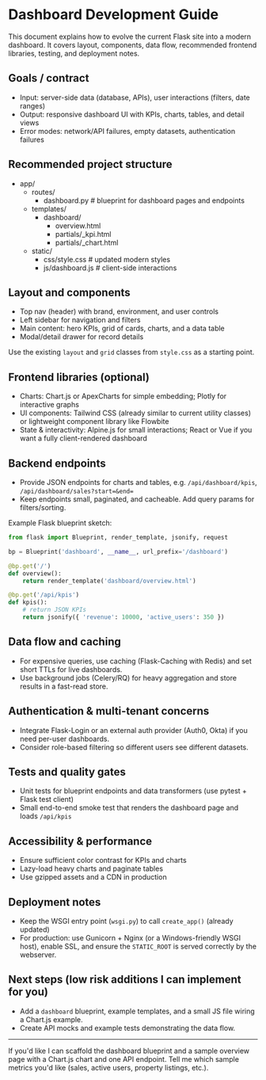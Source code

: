 # Dashboard Development Guide

This document explains how to evolve the current Flask site into a modern dashboard. It covers layout, components, data flow, recommended frontend libraries, testing, and deployment notes.

## Goals / contract

- Input: server-side data (database, APIs), user interactions (filters, date ranges)
- Output: responsive dashboard UI with KPIs, charts, tables, and detail views
- Error modes: network/API failures, empty datasets, authentication failures

## Recommended project structure

- app/
  - routes/
    - dashboard.py  # blueprint for dashboard pages and endpoints
  - templates/
    - dashboard/
      - overview.html
      - partials/_kpi.html
      - partials/_chart.html
  - static/
    - css/style.css  # updated modern styles
    - js/dashboard.js # client-side interactions

## Layout and components

- Top nav (header) with brand, environment, and user controls
- Left sidebar for navigation and filters
- Main content: hero KPIs, grid of cards, charts, and a data table
- Modal/detail drawer for record details

Use the existing `layout` and `grid` classes from `style.css` as a starting point.

## Frontend libraries (optional)

- Charts: Chart.js or ApexCharts for simple embedding; Plotly for interactive graphs
- UI components: Tailwind CSS (already similar to current utility classes) or lightweight component library like Flowbite
- State & interactivity: Alpine.js for small interactions; React or Vue if you want a fully client-rendered dashboard

## Backend endpoints

- Provide JSON endpoints for charts and tables, e.g. `/api/dashboard/kpis`, `/api/dashboard/sales?start=&end=`
- Keep endpoints small, paginated, and cacheable. Add query params for filters/sorting.

Example Flask blueprint sketch:

```py
from flask import Blueprint, render_template, jsonify, request

bp = Blueprint('dashboard', __name__, url_prefix='/dashboard')

@bp.get('/')
def overview():
    return render_template('dashboard/overview.html')

@bp.get('/api/kpis')
def kpis():
    # return JSON KPIs
    return jsonify({ 'revenue': 10000, 'active_users': 350 })
```

## Data flow and caching

- For expensive queries, use caching (Flask-Caching with Redis) and set short TTLs for live dashboards.
- Use background jobs (Celery/RQ) for heavy aggregation and store results in a fast-read store.

## Authentication & multi-tenant concerns

- Integrate Flask-Login or an external auth provider (Auth0, Okta) if you need per-user dashboards.
- Consider role-based filtering so different users see different datasets.

## Tests and quality gates

- Unit tests for blueprint endpoints and data transformers (use pytest + Flask test client)
- Small end-to-end smoke test that renders the dashboard page and loads `/api/kpis`

## Accessibility & performance

- Ensure sufficient color contrast for KPIs and charts
- Lazy-load heavy charts and paginate tables
- Use gzipped assets and a CDN in production

## Deployment notes

- Keep the WSGI entry point (`wsgi.py`) to call `create_app()` (already updated)
- For production: use Gunicorn + Nginx (or a Windows-friendly WSGI host), enable SSL, and ensure the `STATIC_ROOT` is served correctly by the webserver.

## Next steps (low risk additions I can implement for you)

- Add a `dashboard` blueprint, example templates, and a small JS file wiring a Chart.js example.
- Create API mocks and example tests demonstrating the data flow.

---

If you'd like I can scaffold the dashboard blueprint and a sample overview page with a Chart.js chart and one API endpoint. Tell me which sample metrics you'd like (sales, active users, property listings, etc.).
